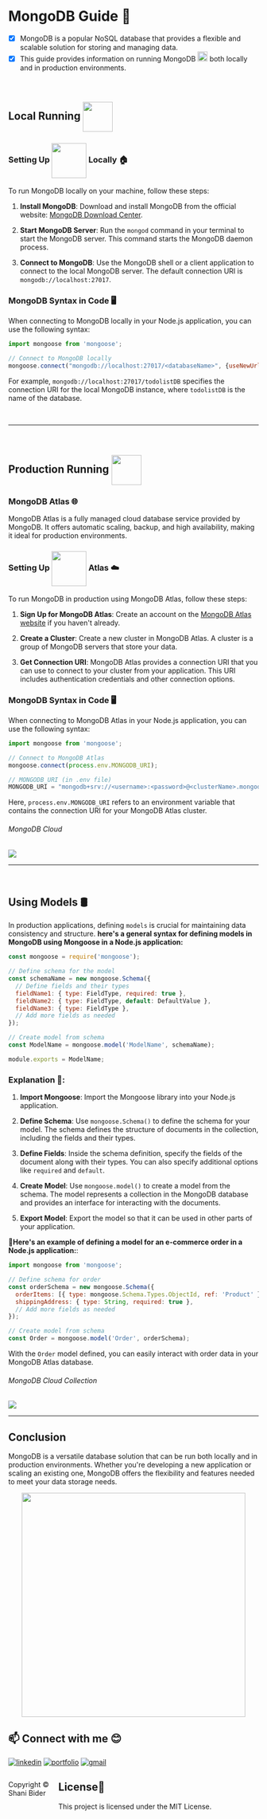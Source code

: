 # MongoDB Guide 🍃 

- [x] MongoDB is a popular NoSQL database that provides a flexible and scalable solution for storing and managing data. 
- [x] This guide provides information on running MongoDB <img height=20px src="https://skillicons.dev/icons?i=mongo">  both locally and in production environments.
<br>

## Local Running <img align="center" height=60px src="https://github.com/shanibider/MongoDB-Guide/assets/72359805/18adc82d-8062-40ba-8319-af25ca832451">

### Setting Up <img align="center" height=70px src="https://github.com/shanibider/MongoDB-Guide/assets/72359805/563e1e7e-d2bc-4b99-8596-6cfd91466890"> Locally 🏠

To run MongoDB locally on your machine, follow these steps:

1. **Install MongoDB**: Download and install MongoDB from the official website: [MongoDB Download Center](https://www.mongodb.com/try/download/community).

2. **Start MongoDB Server**: Run the `mongod` command in your terminal to start the MongoDB server. This command starts the MongoDB daemon process.

3. **Connect to MongoDB**: Use the MongoDB shell or a client application to connect to the local MongoDB server. The default connection URI is `mongodb://localhost:27017`.

### MongoDB Syntax in Code 🖥️

When connecting to MongoDB locally in your Node.js application, you can use the following syntax:

```javascript
import mongoose from 'mongoose';

// Connect to MongoDB locally
mongoose.connect("mongodb://localhost:27017/<databaseName>", {useNewUrlParser: true});
```

For example, `mongodb://localhost:27017/todolistDB` specifies the connection URI for the local MongoDB instance, where `todolistDB` is the name of the database.

<br>

---

<br>

## Production Running <img align="center" height=60px src="https://github.com/shanibider/MongoDB-Guide/assets/72359805/18adc82d-8062-40ba-8319-af25ca832451">

### MongoDB Atlas 🌐

MongoDB Atlas is a fully managed cloud database service provided by MongoDB. It offers automatic scaling, backup, and high availability, making it ideal for production environments.

### Setting Up <img align="center" height=70px src="https://github.com/shanibider/MongoDB-Guide/assets/72359805/563e1e7e-d2bc-4b99-8596-6cfd91466890"> Atlas ☁️

To run MongoDB in production using MongoDB Atlas, follow these steps:

1. **Sign Up for MongoDB Atlas**: Create an account on the [MongoDB Atlas website](https://www.mongodb.com/cloud/atlas) if you haven't already.

2. **Create a Cluster**: Create a new cluster in MongoDB Atlas. A cluster is a group of MongoDB servers that store your data.

3. **Get Connection URI**: MongoDB Atlas provides a connection URI that you can use to connect to your cluster from your application. This URI includes authentication credentials and other connection options.

### MongoDB Syntax in Code 🖥️

When connecting to MongoDB Atlas in your Node.js application, you can use the following syntax:

```javascript
import mongoose from 'mongoose';

// Connect to MongoDB Atlas
mongoose.connect(process.env.MONGODB_URI);

// MONGODB_URI (in .env file)
MONGODB_URI = "mongodb+srv://<username>:<password>@<clusterName>.mongodb.net/?retryWrites=true&w=majority";
```

Here, `process.env.MONGODB_URI` refers to an environment variable that contains the connection URI for your MongoDB Atlas cluster.


###### MongoDB Cloud 
<img align="center" src="https://github.com/shanibider/MongoDB-Guide/assets/72359805/b3fc91f8-7df8-4166-94ad-5b79d56316ac">

<br>

---

<br>

## Using Models 🛢

In production applications, defining `models` is crucial for maintaining data consistency and structure.
**here's a general syntax for defining models in MongoDB using Mongoose in a Node.js application:**

```javascript
const mongoose = require('mongoose');

// Define schema for the model
const schemaName = new mongoose.Schema({
  // Define fields and their types
  fieldName1: { type: FieldType, required: true },
  fieldName2: { type: FieldType, default: DefaultValue },
  fieldName3: { type: FieldType },
  // Add more fields as needed
});

// Create model from schema
const ModelName = mongoose.model('ModelName', schemaName);

module.exports = ModelName;
```

### Explanation 🔦:

1. **Import Mongoose**: Import the Mongoose library into your Node.js application.

2. **Define Schema**: Use `mongoose.Schema()` to define the schema for your model. The schema defines the structure of documents in the collection, including the fields and their types.

3. **Define Fields**: Inside the schema definition, specify the fields of the document along with their types. You can also specify additional options like `required` and `default`.

4. **Create Model**: Use `mongoose.model()` to create a model from the schema. The model represents a collection in the MongoDB database and provides an interface for interacting with the documents.

5. **Export Model**: Export the model so that it can be used in other parts of your application.



**🔎Here's an example of defining a model for an e-commerce order in a Node.js application:**:
```javascript
import mongoose from 'mongoose';

// Define schema for order
const orderSchema = new mongoose.Schema({
  orderItems: [{ type: mongoose.Schema.Types.ObjectId, ref: 'Product' }],
  shippingAddress: { type: String, required: true },
  // Add more fields as needed
});

// Create model from schema
const Order = mongoose.model('Order', orderSchema);
```

With the `Order` model defined, you can easily interact with order data in your MongoDB Atlas database. <br>

###### MongoDB Cloud Collection
<img align="center" src="https://github.com/shanibider/MongoDB-Guide/assets/72359805/283865f8-4e74-42de-8db7-908372a58f14">


<br>

---

## Conclusion
MongoDB is a versatile database solution that can be run both locally and in production environments.
Whether you're developing a new application or scaling an existing one, MongoDB offers the flexibility and features needed to meet your data storage needs.
<br>



<div align="center">
<img  height=450px src="https://github.com/shanibider/MongoDB-Guide/assets/72359805/d0d21cdc-dccd-4988-86db-4ab82281025f">
</div>

## 📫 Connect with me 😊
[![linkedin](https://img.shields.io/badge/linkedin-0A66C2?style=for-the-badge&logo=linkedin&logoColor=white)](https://www.linkedin.com/in/shani-bider/)
[![portfolio](https://img.shields.io/badge/my_portfolio-000?style=for-the-badge&logo=ko-fi&logoColor=white)](https://shanibider.github.io/Portfolio/)
[![gmail](https://img.shields.io/badge/Gmail-D14836?style=for-the-badge&logo=gmail&logoColor=white)](mailto:shanibider@gmail.com)

<footer>
<p style="float:left; width: 20%;">
Copyright © Shani Bider
</p>
</footer>

## License📄

This project is licensed under the MIT License.

